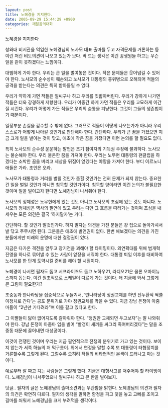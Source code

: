 ```yaml
---
layout: post
title: 노혜경을 지지한다.
date: 2005-09-29 15:44:29 +0900
categories: 깨달음의대화
---
```

노혜경을 지지한다
  

  
청와대 비서관을 역임한 노혜경님의 노사모 대표 출마를 두고 자격문제를 거론하는 등 이런 저런 비토의견이 나오고 있는가 보다. 딱 드는 생각은 이런 꽁생원들 하고는 무슨 일을 같이 못하겠다는 느낌이다. 
  

  
대범하게 가야 한다. 우리는 큰 일을 벌여놓은 것이다. 작은 문제들은 웃어넘길 수 있어야 한다. 노사모의 순수성이 훼손되고 노사모가 대통령의 홍위병으로 오해되어 적들의 공격을 받는다는 의견은 특히 받아들일 수 없다. 
  

  
우리가 약하게 가면 적들은 얼씨구나 하고 우리를 짓밟아버린다. 우리가 강하게 나가면 적들은 더욱 강경하게 저항한다. 우리가 어중간 하게 가면 적들은 우리를 교묘하게 이간질 시킨다. 우리가 어떻게 가든 적들은 우리의 숨통을 겨냥한다. 그것이 그들의 생존법이기 때문이다. 
  

  
일정부분 손실을 감수할 수 밖에 없다. 그러므로 적들이 어떻게 나오는가가 아니라 우리 스스로가 어떻게 나아갈 것인가로 판단해야 한다. 간단하다. 우리가 큰 꿈을 가졌으면 지금 크게 일을 벌이는 것이 맞고, 애초에 작은 꿈을 가졌다면 이런 논의를 할 필요도 없다. 
  

  
특히 노사모의 순수성 운운하는 발언은 초기 참여자의 기득권 주장에 불과하다. 노사모는 불순해야 한다. 우리 불온한 꿈을 가져야 한다. 우리는 노무현 대통령의 팬클럽을 하겠다는 소박한 꿈을 버리고 세상을 뒤집어 엎겠다는 야망을 가져야 한다. 부디 이르노니 애들은 가라. 초인은 오라.
  

  
노사모가 대통령과 거리를 벌릴 것인가 좁힐 것인가는 전혀 문제가 되지 않는다. 중요한건 일을 벌일 것인가 아니면 침묵할 것인가이다. 침묵할 양이라면 이런 논의가 불필요한 것이며 일을 벌이고자 한다면 노혜경님이 나서줘야 한다. 
  

  
노사모의 정체성은 노무현에게 있는 것도 아니고 노사모의 초심에 있는 것도 아니다. 노사모의 정체성은 역사의 필연에 있고 우리는 다만 그 흐름을 따라가는 것이며 초심을 내세우는 모든 의견은 결국 ‘하지말자’는 거다. 
  

  
간단하다. 할 것인가 말것인가다. 하지 말자는 의견을 가진 분들은 걍 집으로 돌아가셔서 발 닦고 주무시면 된다. 그분들은 애초에 발언권이 없다. 한번 해보겠다는 의견을 가진 분들에게만 미래의 운명에 대한 결정권이 있다. 
  

  
지금은 다가온 격전을 앞두고 장기전을 꾀해야 할 타이밍이다. 외연확대를 위해 범개혁진영을 하나로 묶어낼 수 있는 사람이 앞장을 서줘야 한다. 대통령 퇴임 이후를 대비하여 노사모를 한 단계 도약시킬 준비를 해야 할 시점이다. 
  

  
노혜경이 나서면 필자도 돕고 서프라이즈도 돕고 노하우21, 라디오21은 물론 오마이뉴스까지 돕는다. 이건 원초적으로 스케일이 다르게 가는 것이다. 왜 지금에 와서 그렇게 큰 그림이 필요한가? 
  

  
조중동과 한나라당을 집중적으로 두들겨서, ‘딴나라당이 정권교체를 하면 전두환식 싹쓸이정치로 간다’는 공포 분위기로 가야 정권교체를 막을 수 있다. 지금 강남 돈쟁이 아줌마들이 “2년만 기다려라”며 이를 갈고 있다고 한다. 
  

  
그 이빨들이 닳아 없어지도록 갈아줘야 한다. “정권만 교체되면 두고보자”는 말 나와줘야 한다. 강남 돈쟁이 아줌마 입을 빌어 “빨갱이 새끼들 싸그리 죽여버리겠다”는 말을 조중동 대문에 끌어내면 대성공이다. 
  

  
이것이 전쟁인 것이며 우리는 지금 필연적으로 전쟁의 분위기로 가고 있는 것이다. 보이지 않는가 서쪽 하늘의 저 먹구름이. 위에서 연정을 말할 수록 또 대통령이 타협정치를 거론할수록 그렇게 된다. 그럴수록 오히려 적들의 비타협적인 본색이 드러나고 마는 것이다. 
  

  
예로부터 잘 짜고 치는 사람들은 그렇게 했다. 지금은 대형사고를 쳐주어야 할 타이밍이다. 노혜경님이 나서주었으니 얼씨구나 하고 큰 판을 벌여보자. 
  

  
덧글.. 필자의 글은 노혜경님의 출마소견과는 무관함을 밝힌다. 노혜경님의 의견과 필자의 의견은 확연히 다르다. 필자의 생각을 말하면 함정을 파고 덫을 놓고 고삐를 조이고 길마를 씌워서 노혜경님을 크게 부려먹을 생각이다.